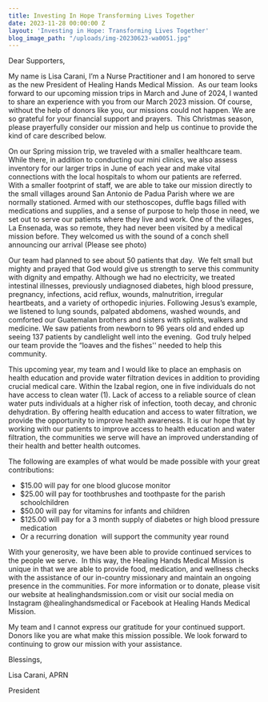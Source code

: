 ```yaml
---
title: Investing In Hope Transforming Lives Together
date: 2023-11-28 00:00:00 Z
layout: 'Investing in Hope: Transforming Lives Together'
blog_image_path: "/uploads/img-20230623-wa0051.jpg"
---
```


Dear Supporters,

My name is Lisa Carani, I’m a Nurse Practitioner and I am honored to serve as the new President of Healing Hands Medical Mission.&nbsp; As our team looks forward to our upcoming mission trips in March and June of 2024, I wanted to share an experience with you from our March 2023 mission. Of course, without the help of donors like you, our missions could not happen. We are so grateful for your financial support and prayers.&nbsp; This Christmas season, please prayerfully consider our mission and help us continue to provide the kind of care described below.&nbsp;

On our Spring mission trip, we traveled with a smaller healthcare team.&nbsp; While there, in addition to conducting our mini clinics, we also assess inventory for our larger trips in June of each year and make vital connections with the local hospitals to whom our patients are referred.&nbsp; With a smaller footprint of staff, we are able to take our mission directly to the small villages around San Antonio de Padua Parish where we are normally stationed. Armed with our stethoscopes, duffle bags filled with medications and supplies, and a sense of purpose to help those in need, we set out to serve our patients where they live and work. One of the villages, La Ensenada, was so remote, they had never been visited by a medical mission before. They welcomed us with the sound of a conch shell announcing our arrival (Please see photo)

Our team had planned to see about 50 patients that day.&nbsp; We felt small but mighty and prayed that God would give us strength to serve this community with dignity and empathy. Although we had no electricity, we treated intestinal illnesses, previously undiagnosed diabetes, high blood pressure, pregnancy, infections, acid reflux, wounds, malnutrition, irregular heartbeats, and a variety of orthopedic injuries. Following Jesus’s example, we listened to lung sounds, palpated abdomens, washed wounds, and comforted our Guatemalan brothers and sisters with splints, walkers and medicine. We saw patients from newborn to 96 years old and ended up seeing 137 patients by candlelight well into the evening.&nbsp; God truly helped our team provide the “loaves and the fishes'' needed to help this community.

This upcoming year, my team and I would like to place an emphasis on health education and provide water filtration devices in addition to providing crucial medical care. Within the Izabal region, one in five individuals do not have access to clean water (1). Lack of access to a reliable source of clean water puts individuals at a higher risk of infection, tooth decay, and chronic dehydration. By offering health education and access to water filtration, we provide the opportunity to improve health awareness. It is our hope that by working with our patients to improve access to health education and water filtration, the communities we serve will have an improved understanding of their health and better health outcomes.

The following are examples of what would be made possible with your great contributions:

* $15.00 will pay for one blood glucose monitor
* $25.00 will pay for toothbrushes and toothpaste for the parish schoolchildren&nbsp;
* $50.00 will pay for vitamins for infants and children
* $125.00 will pay for a 3 month supply of diabetes or high blood pressure medication
* Or a recurring donation&nbsp; will support the community year round

With your generosity, we have been able to provide continued services to the people we serve.&nbsp; In this way, the Healing Hands Medical Mission is unique in that we are able to provide food, medication, and wellness checks with the assistance of our in-country missionary and maintain an ongoing presence in the communities. For more information or to donate, please visit our website at healinghandsmission.com or visit our social media on Instagram @healinghandsmedical or Facebook at Healing Hands Medical Mission.&nbsp;

My team and I cannot express our gratitude for your continued support. Donors like you are what make this mission possible. We look forward to continuing to grow our mission with your assistance.&nbsp;

Blessings,&nbsp;

Lisa Carani, APRN &nbsp;

President